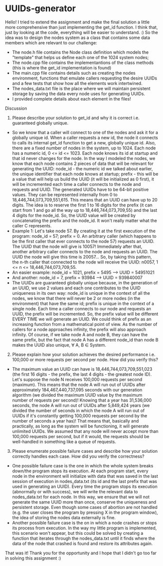 # UUIDs-generator

Hello!
I tried to extend the assignment and make the final solution a little more comprehensive than just implementing the get_id function.
I think that, just by looking at the code, everything will be easier to understand. :)
So the idea was to design the nodes system as a class that contains some data members which are relevant to our challenge:

- The node.h file contains the Node class definition which models the "template" that helps us define each one of the 1024 system nodes;
- The node.cpp file contains the implementantions of the class methods (this is where the get_id implementation is found)
- The main.cpp file contains details such as creating the nodes environment, functions that emulate callers requesting the desire UUIDs and a few tests that show how all the elements work intertwined.
- The nodes_data.txt file is the place where we will maintain persistent storage by saving the data every node uses for generating UUIDs.
- I provided complete details about each element in the files!

Discussion

1. Please describe your solution to get_id and why it is correct i.e. guaranteed globally unique.
- So we know that a caller will connect to one of the nodes and ask it for a globally unique id. When a caller requests a new id, the node it connects to calls its internal get_id function to get a new, globally unique id. Also, there are a fixed number of nodes in the system, up to 1024. Each node has a numeric id, 0 <= id <= 1023. Each node knows its id at startup and that id never changes for the node. In the way I modeled the nodes, we know that each node contains 2 pieces of data that will be relevant for generating the UUID: node_id - the numeric id we talked about earlier, the unique identifier that each node knows at startup; prefix - this will be a value that will help us build the UUID (it will be initialized as 0 first), it will be incremented each time a caller connects to the node and requests and UUID. The generated UUIDs have to be 64-bit positive values. They can be represented internally from 0 to 18,446,744,073,709,551,615. This means that an UUID can have up to 20 digits. The idea is to reserve the first 1 to 16 digits for the prefix (it can start from 1 and go all the way up to 18,446,744,073,709,55) and the last 4 digits for the node_id. So, the UUID value will be created by concatenating the prefix and the node_id. It won't really matter what the caller C represents.
- Example 1: Let's take node 57. By creating it at the first execution of the program: node_id = 57; prefix = 0. An arbitrary caller (which happens to be the first caller that ever connects to the node 57) requests an UUID. The UUID that the node will give is 10057! Immediately after that, another arbitrary caller connects to the node and requests an UUID. The UUID the node will give this time is 20057... So, by taking this pattern, the n-th caller that connected to the node will receive the UUID: n0057, 1 <= n <= 18,446,744,073,709,55.
- An easier example: node_id = 1021, prefix = 5495 --> UUID = 54951021
- And another: node_id = 7, prefix = 93984 --> UUID = 939840007
- The UUIDs are guaranteed globally unique because, in the generation of an UUID, we use 2 values and each one contributes to the UUID uniqueness in its own way: node_id is unique in the context of all the nodes, we know that there will never be 2 or more nodes (in the environment) that have the same id; prefix is unique in the context of a single node. Each time a caller connects to our node and requests an UUID, the prefix will be incremented. So, the prefix value will be different EVERY TIME we will generate an UUID. We could think of prefix as an increasing function from a mathematical point of view. As the number of callers for a node approaches infinity, the prefix will also approach infinity. Of course, if we take node A and node B, they can have the same prefix, but the fact that node A has a different node_id than node B makes the UUID also unique, ∀ A, B ∈ System.

2. Please explain how your solution achieves the desired performance i.e. 100,000 or more requests per second per node.  How did you verify this?
- The maximum value an UUID can have is 18,446,744,073,709,551,023 (the first 16 digits - the prefix, the last 4 digits - the greatest node ID). Let's suppose the node N receives 100,000 requests per second (maximum). This means that the node A will run out of UUIDs after approximately 184,467,440,737,095 seconds with our generation algorithm (we divided the maximum UUID value by the maximum number of requests per second)! Knowing that a year has 31,536,000 seconds, the node A will run out of UUIDs after 5,849,424 years (we divided the number of seconds in which the node A will run out of UUIDs if it's constantly getting 100,000 requests per second by the number of seconds a year has)! That means that, basically and practically, as long as the system will be functioning, it will generate unlimited UUIDs. We assumed that any node will never accept more than 100,000 requests per second, but if it would, the requests should be well-handled in something like a queue of requests.

3. Please enumerate possible failure cases and describe how your solution correctly handles each case. How did you verify the correctness?
- One possible failure case is the one in which the whole system breaks down/the program stops its execution. At each program start, every node in the environment will initialize with data that was saved in the last session of execution in nodes_data.txt (its id and the last prefix that was used in generating an UUID). Every time the program stops its execution (abnormally or with success), we will write the relevant data to nodes_data.txt for each node. In this way, we ensure that we will not generate the same UUID more than once, conserve the uniqueness and persistent storage. Even though some cases of abortion are not handled (e.g. the user closes the program by pressing X in the program window), the idea of storing the nodes data externally is fine.
- Another possible failure case is the on in which a node crashes or stops its process from execution. In the way my little program is implemented, this scenario won't appear, but this could be solved by creating a function that iterates through the nodes_data.txt until it finds where the data of the node that crashed is found and restore its attributes again.

That was it! Thank you for the opportunity and I hope that I didn't go too far in solving this assignment :)
